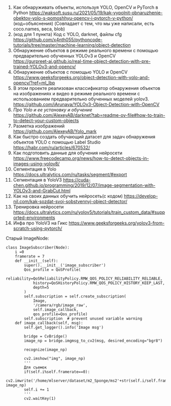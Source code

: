 1) Как обнаруживать объекты, используя YOLO, OpenCV и PyTorch в Python
https://waksoft.susu.ru/2021/05/19/kak-vypolnit-obnaruzhenie-obektov-yolo-s-pomoshhyu-opencv-i-pytorch-v-python/
(код+объяснения) (Совпадает с тем, что мы уже написали, есть coco.names, веса, blob)
2) (код для 1 пункта) Код с YOLO, darknet, файлы cfg  
https://github.com/x4nth055/pythoncode-tutorials/tree/master/machine-learning/object-detection  
3) Обнаружение объектов в режиме реального времени с помощью предварительно обученных YOLOv3 и OpenCV  
https://gurpreet-ai.github.io/real-time-object-detection-with-pre-trained-YOLOv3-and-opencv/  
4) Обнаружение объектов с помощью YOLO и OpenCV  
https://www.geeksforgeeks.org/object-detection-with-yolo-and-opencv/?ref=ml_lbp  
5) В этом проекте реализован классификатор обнаружения объектов на изображениях и видео в режиме реального времени с использованием предварительно обученных моделей yolov3.  
https://github.com/iArunava/YOLOv3-Object-Detection-with-OpenCV
6) *Про Yolo и ее установку и обучение*  
https://github.com/AlexeyAB/darknet?tab=readme-ov-file#how-to-train-to-detect-your-custom-objects
7) Разметка изображений  
https://github.com/AlexeyAB/Yolo_mark  
8) Как быстро создать обучающий датасет для задач обнаружения объектов YOLO с помощью Label Studio
https://habr.com/ru/articles/670532/
9) Как подготовить данные для обучения нейросети
https://www.freecodecamp.org/news/how-to-detect-objects-in-images-using-yolov8/
10) Сегментация в Yolo
https://docs.ultralytics.com/ru/tasks/segment/#export
11) Сегментация в YoloV3
https://cuda-chen.github.io/programming/2019/12/07/image-segmentation-with-YOLOv3-and-GrabCut.html
12) Как на своих данных обучить нейросеть(с кодом)
https://develop-nil.com/kak-sozdat-svoj-sobstvennyj-object-detector/
13) Тренировка нейросети
https://docs.ultralytics.com/ru/yolov5/tutorials/train_custom_data/#supported-environments
14) Инфа про YoloV3 на Гикс
https://www.geeksforgeeks.org/yolov3-from-scratch-using-pytorch/

Старый ImageNode:
```
class ImageSubscriber(Node):
    i =0
    framerate = 7
    def __init__(self):
        super().__init__('image_subscriber')
        Qos_profile = QoSProfile(
            reliability=QoSReliabilityPolicy.RMW_QOS_POLICY_RELIABILITY_RELIABLE,
            history=QoSHistoryPolicy.RMW_QOS_POLICY_HISTORY_KEEP_LAST,
            depth=5
        )
        self.subscription = self.create_subscription(
            Image,
            '/camera/rgb/image_raw',
            self.image_callback,
            qos_profile=Qos_profile)
        self.subscription  # prevent unused variable warning
    def image_callback(self, msg):
        self.get_logger().info('Image msg')
  
        bridge = CvBridge()
        image_np = bridge.imgmsg_to_cv2(msg, desired_encoding="bgr8")
        
        recognize(image_np)

        cv2.imshow("img", image_np)
        '''
        Для съемок
        if(self.i%self.framerate==0):
            cv2.imwrite('/home/mlserver/dataset/m2_Sponge/ms2'+str(self.i/self.framerate)+'.png', image_np)
        self.i += 1
        '''
        cv2.waitKey(1)
```
